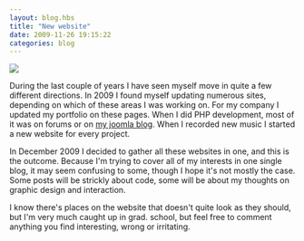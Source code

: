 ```yaml
---
layout: blog.hbs
title: "New website"
date: 2009-11-26 19:15:22
categories: blog
---
```


<img src="https://assets.runemadsen.com/blog/newhomepage.jpg" />

During the last couple of years I have seen myself move in quite a few different
directions. In 2009 I found myself updating numerous sites, depending on which
of these areas I was working on. For my company I updated my portfolio on these
pages. When I did PHP development, most of it was on forums or on
[my joomla blog](http://www.youcanjoomla.com). When I recorded new music I
started a new website for every project.

In December 2009 I decided to gather all these websites in one, and this is the
outcome. Because I'm trying to cover all of my interests in one single blog, it
may seem confusing to some, though I hope it's not mostly the case. Some posts
will be strickly about code, some will be about my thoughts on graphic design
and interaction.

I know there's places on the website that doesn't quite look as they should, but
I'm very much caught up in grad. school, but feel free to comment anything you
find interesting, wrong or irritating.
